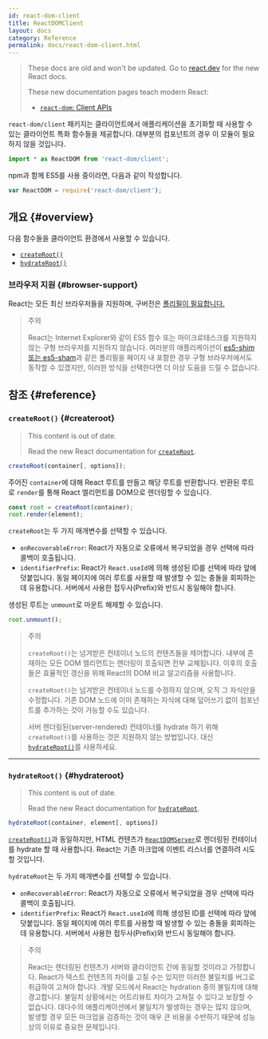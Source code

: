 ```yaml
---
id: react-dom-client
title: ReactDOMClient
layout: docs
category: Reference
permalink: docs/react-dom-client.html
---
```


<div class="scary">

> These docs are old and won't be updated. Go to [react.dev](https://react.dev/) for the new React docs.
>
> These new documentation pages teach modern React:
>
> - [`react-dom`: Client APIs](https://react.dev/reference/react-dom/client)

</div>

`react-dom/client` 패키지는 클라이언트에서 애플리케이션을 초기화할 때 사용할 수 있는 클라이언트 특화 함수들을 제공합니다. 대부분의 컴포넌트의 경우 이 모듈이 필요하지 않을 것입니다.

```js
import * as ReactDOM from 'react-dom/client';
```

npm과 함께 ES5를 사용 중이라면, 다음과 같이 작성합니다.

```js
var ReactDOM = require('react-dom/client');
```

## 개요 {#overview}

다음 함수들을 클라이언트 환경에서 사용할 수 있습니다.

- [`createRoot()`](#createroot)
- [`hydrateRoot()`](#hydrateroot)

### 브라우저 지원 {#browser-support}

React는 모든 최신 브라우저들을 지원하며, 구버전은 [폴리필이 필요합니다.](/docs/javascript-environment-requirements.html)

> 주의
>
> React는 Internet Explorer와 같이 ES5 함수 또는 마이크로태스크를 지원하지 않는 구형 브라우저를 지원하지 않습니다. 여러분의 애플리케이션이 [es5-shim 또는 es5-sham](https://github.com/es-shims/es5-shim)과 같은 폴리필을 페이지 내 포함한 경우 구형 브라우저에서도 동작할 수 있겠지만, 이러한 방식을 선택한다면 더 이상 도움을 드릴 수 없습니다.

## 참조 {#reference}

### `createRoot()` {#createroot}

<div class="scary">

> This content is out of date.
>
> Read the new React documentation for [`createRoot`](https://react.dev/reference/react-dom/client/createRoot).

</div>

```javascript
createRoot(container[, options]);
```

주어진 `container`에 대해 React 루트를 만들고 해당 루트를 반환합니다. 반환된 루트로 `render`를 통해 React 엘리먼트를 DOM으로 렌더링할 수 있습니다.

```javascript
const root = createRoot(container);
root.render(element);
```

`createRoot`는 두 가지 매개변수를 선택할 수 있습니다.
- `onRecoverableError`: React가 자동으로 오류에서 복구되었을 경우 선택에 따라 콜백이 호출됩니다.
- `identifierPrefix`: React가 `React.useId`에 의해 생성된 ID를 선택에 따라 앞에 덧붙입니다. 동일 페이지에 여러 루트를 사용할 때 발생할 수 있는 충돌을 회피하는 데 유용합니다. 서버에서 사용한 접두사(Prefix)와 반드시 동일해야 합니다.

생성된 루트는 `unmount`로 마운트 해제할 수 있습니다.

```javascript
root.unmount();
```

> 주의
>
> `createRoot()`는 넘겨받은 컨테이너 노드의 컨텐츠들을 제어합니다. 내부에 존재하는 모든 DOM 엘리먼트는 렌더링이 호출되면 전부 교체됩니다. 이후의 호출들은 효율적인 갱신을 위해 React의 DOM 비교 알고리즘을 사용합니다.
>
> `createRoot()`는 넘겨받은 컨테이너 노드를 수정하지 않으며, 오직 그 자식만을 수정합니다. 기존 DOM 노드에 이미 존재하는 자식에 대해 덮어쓰기 없이 컴포넌트를 추가하는 것이 가능할 수도 있습니다.
>
> 서버 렌더링된(server-rendered) 컨테이너를 hydrate 하기 위해 `createRoot()`를 사용하는 것은 지원하지 않는 방법입니다. 대신 [`hydrateRoot()`](#hydrateroot)를 사용하세요.

* * *

### `hydrateRoot()` {#hydrateroot}

<div class="scary">

> This content is out of date.
>
> Read the new React documentation for [`hydrateRoot`](https://react.dev/reference/react-dom/client/hydrateRoot).

</div>


```javascript
hydrateRoot(container, element[, options])
```

[`createRoot()`](#createroot)과 동일하지만, HTML 컨텐츠가 [`ReactDOMServer`](/docs/react-dom-server.html)로 렌더링된 컨테이너를 hydrate 할 때 사용합니다. React는 기존 마크업에 이벤트 리스너를 연결하려 시도할 것입니다.

`hydrateRoot`는 두 가지 매개변수를 선택할 수 있습니다.
- `onRecoverableError`: React가 자동으로 오류에서 복구되었을 경우 선택에 따라 콜백이 호출됩니다.
- `identifierPrefix`: React가 `React.useId`에 의해 생성된 ID를 선택에 따라 앞에 덧붙입니다. 동일 페이지에 여러 루트를 사용할 때 발생할 수 있는 충돌을 회피하는 데 유용합니다. 서버에서 사용한 접두사(Prefix)와 반드시 동일해야 합니다.


> 주의
> 
> React는 렌더링된 컨텐츠가 서버와 클라이언트 간에 동일할 것이라고 가정합니다. React가 텍스트 컨텐츠의 차이를 고칠 수는 있지만 이러한 불일치를 버그로 취급하여 고쳐야 합니다. 개발 모드에서 React는 hydration 중의 불일치에 대해 경고합니다. 불일치 상황에서는 어트리뷰트 차이가 고쳐질 수 있다고 보장할 수 없습니다. 대다수의 애플리케이션에서 불일치가 발생하는 경우는 많지 않으며, 발생할 경우 모든 마크업을 검증하는 것이 매우 큰 비용을 수반하기 때문에 성능상의 이유로 중요한 문제입니다.

